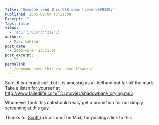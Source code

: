 ```yaml
---
Title: 'Someone send this CSR some flowers&#8230;'
Published: 2005-02-04 13:11:00
Excerpt: ""
Tags: false
views:
  - 'a:1:{i:0;s:3:"212";}'
author:
  - Marc LaFleur
post_date:
  - 2005-02-04 13:11:00
post_excerpt:
  - ""
permalink:
  - /someone-send-this-csr-some-flowers/
---
```

<p>Sure, it is a crank call, but it is amusing as all hell and not far off the mark. Take a&nbsp;listen for yourself&nbsp;at <a href="http://www.failedlife.com/TDLmovies/shadowbane_crying.mp3">http://www.failedlife.com/TDLmovies/shadowbane_crying.mp3</a>&nbsp;</p> <p>Whomever took this call should really get a promotion for not simply screaming at this guy. </p> <p>Thanks for <a href="http://www.brokentoys.org/index.php?p=6643">Scott </a>(a.k.a. Lum The Mad) for posting a link to this. </p>